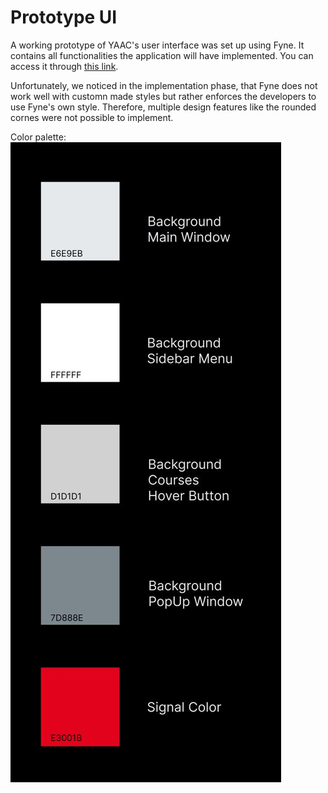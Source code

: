 # Prototype UI
<!--
1. Dient der Abstimmung mit dem Nutzer
2. Bildet Abläufe in der Bedienung ab
3. Unterstützt bei der System Analyse(!)
4. Komplexität reicht von Zeichnung bis hin zu UI First Ansätzen
-->
A working prototype of YAAC's user interface was set up using Fyne. It contains all functionalities the application will have implemented. You can access it through [this link](https://www.figma.com/file/LafaEbsEgrPlpfGFD248Ht/Eva?type=design&node-id=0-1&mode=design&t=WLknTuXN0PHTvYjs-0).

Unfortunately, we noticed in the implementation phase, that Fyne does not work well with customn made styles but rather enforces the developers to use Fyne's own style. Therefore, multiple design features like the rounded cornes were not possible to implement.

Color palette:
![Color Palette](/Assets/ColorPalette.png)

<!--
User-Centric Design: Put the user at the center of the design process. Understand their needs, preferences, and pain points through user research, surveys, and feedback mechanisms.
Simplify Navigation: Keep the navigation simple and intuitive. Use clear and descriptive labels for menus, buttons, and links. Organize content logically to help users find what they need quickly.
Consistent Interface: Maintain consistency throughout the application interface. Use consistent layouts, colors, fonts, and styles to create a cohesive and familiar user experience across all screens.
Clear Visual Hierarchy: Design with a clear visual hierarchy to guide users' attention to the most important elements on the screen. Use size, color, contrast, and spacing to differentiate between different levels of importance.
Minimalism: Embrace minimalism in design to reduce clutter and distractions. Focus on essential elements and remove unnecessary features or information that can overwhelm users.
Responsive Design: Ensure that the application is responsive and adapts seamlessly to different screen sizes and devices. Prioritize mobile optimization to accommodate users who access the application on smartphones and tablets.
Feedback and Affordances: Provide immediate feedback to user actions to confirm that their interactions are registered. Use visual cues such as animations, tooltips, and progress indicators to indicate the outcome of user actions. Incorporate intuitive affordances to suggest how users can interact with interface elements.
User Assistance and Onboarding: Offer clear instructions and assistance to help users understand how to use the application effectively. Implement onboarding tutorials, tooltips, contextual help, and documentation to onboard new users and support existing ones.
Accessibility: Design the application with accessibility in mind to ensure that users with disabilities can access and use it effectively. Follow accessibility guidelines and standards such as WCAG (Web Content Accessibility Guidelines) to make the application inclusive for all users.
Iterative Testing and Improvement: Conduct usability testing with real users throughout the design and development process. Gather feedback, observe user behavior, and iterate on the design to address usability issues and improve the overall user experience.-->